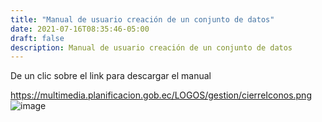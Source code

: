 ```yaml
---
title: "Manual de usuario creación de un conjunto de datos"
date: 2021-07-16T08:35:46-05:00
draft: false
description: Manual de usuario creación de un conjunto de datos
---
```


De un clic sobre el link para descargar el manual

https://multimedia.planificacion.gob.ec/LOGOS/gestion/cierreIconos.png
![image](https://user-images.githubusercontent.com/89146701/129939863-0871f196-cf30-4201-8971-9bf6a96b7579.png)

